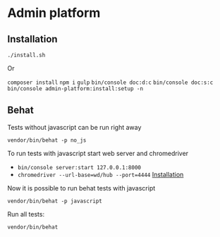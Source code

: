 Admin platform
==============

Installation
------------

`./install.sh`

Or

`composer install`
`npm i`
`gulp`
`bin/console doc:d:c`
`bin/console doc:s:c`
`bin/console admin-platform:install:setup -n`

Behat
-----

Tests without javascript can be run right away

`vendor/bin/behat -p no_js`

To run tests with javascript start web server and chromedriver
 - `bin/console server:start 127.0.0.1:8000`
 - `chromedriver --url-base=wd/hub --port=4444` [Installation](https://gist.github.com/ziadoz/3e8ab7e944d02fe872c3454d17af31a5)

Now it is possible to run behat tests with javascript

`vendor/bin/behat -p javascript`

Run all tests:

`vendor/bin/behat`
